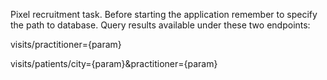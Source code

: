 Pixel recruitment task.
Before starting the application remember to specify the path to database.
Query results available under these two endpoints:

visits/practitioner={param}

visits/patients/city={param}&practitioner={param}